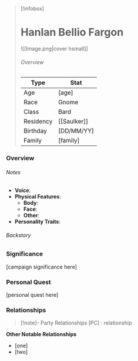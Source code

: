 > [!infobox]
> # Hanlan Bellio Fargon
> ![[Image.png|cover hsmall]]
> ###### Overview
> | Type | Stat |
> | ---- | ---- |
> | Age | [age] |
> | Race | Gnome |
> | Class | Bard |
> | Residency | [[Saulker]] |
> | Birthday | [DD/MM/YY] |
> | Family | [family] |

### Overview
###### Notes
- **Voice**: 
- **Physical Features**:
	- **Body**:  
	- **Face**: 
	- **Other**:  
- **Personality Traits**: 

###### Backstory


### Significance
[campaign significance here]

### Personal Quest
[personal quest here]

### Relationships
> [!note]- Party Relationships
> [PC] : relationship

**Other Notable Relationships**
- [one]
- [two]